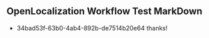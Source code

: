 ## OpenLocalization Workflow Test MarkDown
* 34bad53f-63b0-4ab4-892b-de7514b20e64 thanks!

<!--HONumber=Jul16_HO3-->


